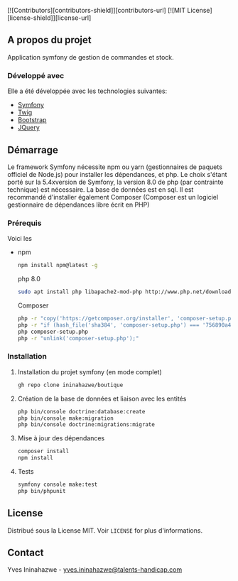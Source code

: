 [![Contributors][contributors-shield]][contributors-url]
[![MIT License][license-shield]][license-url]


<!-- ABOUT THE PROJECT -->
## A propos du projet

Application symfony de gestion de commandes et stock.

### Développé avec

Elle a été développée avec les technologies suivantes:
* [Symfony](https://symfony.com)
* [Twig](https://twig.symfony.com/)
* [Bootstrap](https://getbootstrap.com)
* [JQuery](https://jquery.com)



<!-- DEMARRAGE -->
## Démarrage
Le framework Symfony nécessite npm ou yarn (gestionnaires de paquets officiel de Node.js) pour installer les dépendances, et php.
Le choix s'étant porté sur la 5.4xversion de Symfony, la version 8.0 de php (par contrainte technique) est nécessaire. La base de données est en sql.
Il est recommandé d'installer également Composer (Composer est un logiciel gestionnaire de dépendances libre écrit en PHP)

### Prérequis

Voici les
* npm
  ```sh
  npm install npm@latest -g
  ```
  php 8.0
  ```sh
  sudo apt install php libapache2-mod-php http://www.php.net/downloads.php
  ```
  Composer
  ```sh
  php -r "copy('https://getcomposer.org/installer', 'composer-setup.php');"
  php -r "if (hash_file('sha384', 'composer-setup.php') === '756890a4488ce9024fc62c56153228907f1545c228516cbf63f885e036d37e9a59d27d63f46af1d4d07ee0f76181c7d3') { echo 'Installer verified'; } else { echo 'Installer corrupt'; unlink('composer-setup.php'); } echo PHP_EOL;"
  php composer-setup.php
  php -r "unlink('composer-setup.php');"
  ```

### Installation

1. Installation du projet symfony (en mode complet)
   ```sh
   gh repo clone ininahazwe/boutique
   ```
2. Création de la base de données et liaison avec les entités
   ```sh
   php bin/console doctrine:database:create
   php bin/console make:migration
   php bin/console doctrine:migrations:migrate
   ```
3. Mise à jour des dépendances
   ```sh
   composer install
   npm install
   
   ```
4. Tests
   ```sh
   symfony console make:test
   php bin/phpunit
   ```

<!-- LICENSE -->
## License

Distribué sous la License MIT. Voir `LICENSE` for plus d'informations.

<!-- CONTACT -->
## Contact

Yves Ininahazwe - yves.ininahazwe@talents-handicap.com
